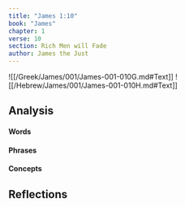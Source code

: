 ```yaml
---
title: "James 1:10"
book: "James"
chapter: 1
verse: 10
section: Rich Men will Fade
author: James the Just
---
```

![[/Greek/James/001/James-001-010G.md#Text]]
![[/Hebrew/James/001/James-001-010H.md#Text]]

## Analysis

#### Words

#### Phrases

#### Concepts

## Reflections
